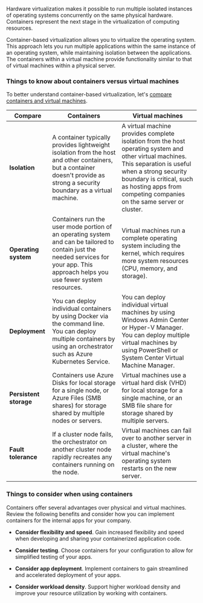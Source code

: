 Hardware virtualization makes it possible to run multiple isolated instances of operating systems concurrently on the same physical hardware. Containers represent the next stage in the virtualization of computing resources.

Container-based virtualization allows you to virtualize the operating system. This approach lets you run multiple applications within the same instance of an operating system, while maintaining isolation between the applications. The containers within a virtual machine provide functionality similar to that of virtual machines within a physical server.

### Things to know about containers versus virtual machines

To better understand container-based virtualization, let's [compare containers and virtual machines](/virtualization/windowscontainers/about/containers-vs-vm).

| Compare | Containers | Virtual machines | 
| --- | --- | --- |
| **Isolation** | A container typically provides lightweight isolation from the host and other containers, but a container doesn't provide as strong a security boundary as a virtual machine. | A virtual machine provides complete isolation from the host operating system and other virtual machines. This separation is useful when a strong security boundary is critical, such as hosting apps from competing companies on the same server or cluster. |
| **Operating system** | Containers run the user mode portion of an operating system and can be tailored to contain just the needed services for your app. This approach helps you use fewer system resources. | Virtual machines run a complete operating system including the kernel, which requires more system resources (CPU, memory, and storage). |
| **Deployment** | You can deploy individual containers by using Docker via the command line. You can deploy multiple containers by using an orchestrator such as Azure Kubernetes Service. | You can deploy individual virtual machines by using Windows Admin Center or Hyper-V Manager. You can deploy multiple virtual machines by using PowerShell or System Center Virtual Machine Manager. |
| **Persistent storage** | Containers use Azure Disks for local storage for a single node, or Azure Files (SMB shares) for storage shared by multiple nodes or servers. | Virtual machines use a virtual hard disk (VHD) for local storage for a single machine, or an SMB file share for storage shared by multiple servers. |
| **Fault tolerance** | If a cluster node fails, the orchestrator on another cluster node rapidly recreates any containers running on the node. | Virtual machines can fail over to another server in a cluster, where the virtual machine's operating system restarts on the new server. |

### Things to consider when using containers

Containers offer several advantages over physical and virtual machines. Review the following benefits and consider how you can implement containers for the internal apps for your company.

- **Consider flexibility and speed**. Gain increased flexibility and speed when developing and sharing your containerized application code.

- **Consider testing**. Choose containers for your configuration to allow for simplified testing of your apps.

- **Consider app deployment**. Implement containers to gain streamlined and accelerated deployment of your apps.

- **Consider workload density**. Support higher workload density and improve your resource utilization by working with containers.


